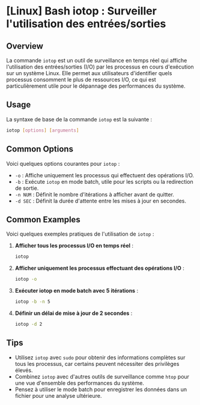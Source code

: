 # [Linux] Bash iotop : Surveiller l'utilisation des entrées/sorties

## Overview
La commande `iotop` est un outil de surveillance en temps réel qui affiche l'utilisation des entrées/sorties (I/O) par les processus en cours d'exécution sur un système Linux. Elle permet aux utilisateurs d'identifier quels processus consomment le plus de ressources I/O, ce qui est particulièrement utile pour le dépannage des performances du système.

## Usage
La syntaxe de base de la commande `iotop` est la suivante :

```bash
iotop [options] [arguments]
```

## Common Options
Voici quelques options courantes pour `iotop` :

- `-o` : Affiche uniquement les processus qui effectuent des opérations I/O.
- `-b` : Exécute `iotop` en mode batch, utile pour les scripts ou la redirection de sortie.
- `-n NUM` : Définit le nombre d'itérations à afficher avant de quitter.
- `-d SEC` : Définit la durée d'attente entre les mises à jour en secondes.

## Common Examples
Voici quelques exemples pratiques de l'utilisation de `iotop` :

1. **Afficher tous les processus I/O en temps réel** :
   ```bash
   iotop
   ```

2. **Afficher uniquement les processus effectuant des opérations I/O** :
   ```bash
   iotop -o
   ```

3. **Exécuter iotop en mode batch avec 5 itérations** :
   ```bash
   iotop -b -n 5
   ```

4. **Définir un délai de mise à jour de 2 secondes** :
   ```bash
   iotop -d 2
   ```

## Tips
- Utilisez `iotop` avec `sudo` pour obtenir des informations complètes sur tous les processus, car certains peuvent nécessiter des privilèges élevés.
- Combinez `iotop` avec d'autres outils de surveillance comme `htop` pour une vue d'ensemble des performances du système.
- Pensez à utiliser le mode batch pour enregistrer les données dans un fichier pour une analyse ultérieure.